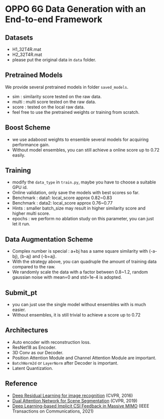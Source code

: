# OPPO 6G Data Generation with an End-to-end Framework

## Datasets
- H1_32T4R.mat
- H2_32T4R.mat
- please put the original data in `data` folder.

## Pretrained Models
We provide several pretrained models in folder `saved_models`.
- sim : similarity score tested on the raw data.
- multi : multi score tested on the raw data.
- score : tested on the local raw data.
- feel free to use the pretrained weights or training from scratch.

## Boost Scheme
- we use adaboost weights to ensemble several models for acquiring performance gain. 
- Without model ensembles, you can still achieve a online score up to 0.72 easily.

## Training
- modify the `data_type` in `train.py`, maybe you have to choose a suitable GPU id.
- Online validation, only save the models with best scores so far.
- Benchmark : data1: local_score approx 0.82~0.83
- Benchmark : data2: local_score approx 0.76~0.77
- Hints : smaller batch_size may result in higher similarity score and higher multi score.
- epochs : we perform no ablation study on this parameter, you can just let it run.

## Data Augmentation Scheme
- Complex number is special : a+bj has a same square similarity with (-a-bj), (b-aj) and (-b+aj).
- With the strategy above, you can quadruple the amount of training data compared to the raw.
- We randomly scale the data with a factor between 0.8~1.2, random gaussian noise with mean=0 and std=1e-4 is adopted.

## Submit_pt
- you can just use the single model without ensembles with is much easier.
- Without ensembles, it is still trivial to achieve a score up to 0.72

## Architectures
- Auto encoder with reconstruction loss.
- ResNet18 as Encoder.
- 3D Conv as our Decoder.
- Position Attention Module and Channel Attention Module are important.
- `BatchNorm2d` or `LayerNorm` after Decoder is important.
- Latent Quantization.

## Reference
- [Deep Residual Learning for image recognition](https://openaccess.thecvf.com/content_cvpr_2016/papers/He_Deep_Residual_Learning_CVPR_2016_paper.pdf) (CVPR, 2016)
- [Dual Attention Network for Scene Segmentation](https://openaccess.thecvf.com/content_CVPR_2019/papers/Fu_Dual_Attention_Network_for_Scene_Segmentation_CVPR_2019_paper.pdf) (CVPR, 2019)
- [Deep Learning-based Implicit CSI Feedback in Massive MIMO](https://arxiv.org/pdf/2105.10100.pdf) (IEEE Transactions on Communications, 2021)

